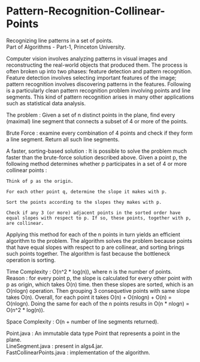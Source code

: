 # Pattern-Recognition-Collinear-Points
Recognizing line patterns in a set of points.  
Part of Algorithms - Part-1, Princeton University.

Computer vision involves analyzing patterns in visual images and reconstructing the real-world objects that produced them. The process is often broken up into two phases: feature detection and pattern recognition. Feature detection involves selecting important features of the image; pattern recognition involves discovering patterns in the features. Following is a particularly clean pattern recognition problem involving points and line segments. This kind of pattern recognition arises in many other applications such as statistical data analysis. 

The problem : Given a set of n distinct points in the plane, find every (maximal) line segment that connects a subset of 4 or more of the points.  

Brute Force : examine every combination of 4 points and check if they form a line segment. Return all such line segments.

A faster, sorting-based solution : It is possible to solve the problem much faster than the brute-force solution described above. Given a point p, the following method determines whether p participates in a set of 4 or more collinear points :
    
    Think of p as the origin.

    For each other point q, determine the slope it makes with p.

    Sort the points according to the slopes they makes with p.

    Check if any 3 (or more) adjacent points in the sorted order have equal slopes with respect to p. If so, these points, together with p, are collinear.
    
Applying this method for each of the n points in turn yields an efficient algorithm to the problem. The algorithm solves the problem because points that have equal slopes with respect to p are collinear, and sorting brings such points together. The algorithm is fast because the bottleneck operation is sorting.   

Time Complexity : O(n^2 * log(n)), where n is the number of points.   
  Reason : for every point p, the slope is calculated for every other point with p as origin, which takes O(n) time. then these slopes are sorted, which is an O(nlogn)     operation. Then grouping 3 consequetive points with same slope takes O(n). Overall, for each point it takes O(n) + O(nlogn) + O(n) = O(nlogn). Doing the same for each of the n points results in O(n * nlogn) = O(n^2 * log(n)).  
  
Space Complexity : O(n + number of line segments returned).  
  
Point.java : An immutable data type Point that represents a point in the plane.  
LineSegment.java : present in algs4.jar.  
FastCollinearPoints.java : implementation of the algorithm.
